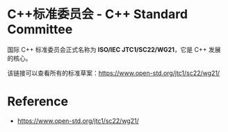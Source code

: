 # C++标准委员会 - C++ Standard Committee

国际 C++ 标准委员会正式名称为 **ISO/IEC JTC1/SC22/WG21**，它是 C++ 发展的核心。

该链接可以查看所有的标准草案：https://www.open-std.org/jtc1/sc22/wg21/

# Reference

* https://www.open-std.org/jtc1/sc22/wg21/